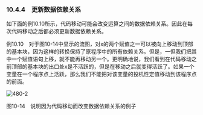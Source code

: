 ### 10.4.4　更新数据依赖关系

如下面的例10.10所示，代码移动可能会改变运算之间的数据依赖关系。因此在每次代码移动之后都必须更新数据依赖关系。

例10.10　对于图10-14中显示的流图，对x的两个赋值之一可以被向上移动到顶部的基本块，因为这样的转换保持了原程序中的所有依赖关系。但是，一但我们把其中一个赋值语句上移，就不能再移动另一个。更明确地说，我们看到在代码移动之前顶部的基本块的出口处x是不活跃的，但是在移动之后就变得活跃了。如果一个变量在一个程序点上活跃，那么我们不能把对该变量的投机性定值移动到该程序点的前面。

![480-2](../Images/image04816.jpeg)

图10-14　说明因为代码移动而改变数据依赖关系的例子
